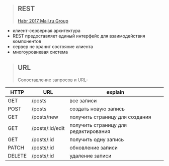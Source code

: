 >## REST
>[Habr 2017 Mail.ru Group](https://habr.com/en/company/mailru/blog/345184/#comments)
- клиент-серверная архитектура
- REST предоставляет единый интерфейс для взаимодействия компонентов
- сервер не хранит состояние клиента
- многоуровневая система
>## URL
>Сопоставление запросов и URL:
>
|HTTP|URL|explain|
|--|--|--|
|GET|/posts|все записи|
|POST|/posts|создать новую запись|
|GET|/posts/new|получить страницу для создания|
|GET|/posts/:id/edit|получить страницу для редактирования|
|GET|/posts/:id|получить одну запись|
|PATCH|/posts/:id|обновление записи|
|DELETE|/posts/:id|удаление записи|
<!--stackedit_data:
eyJoaXN0b3J5IjpbMTc3MTA0ODQ3OCwtNzk3MzE1NzM0XX0=
-->